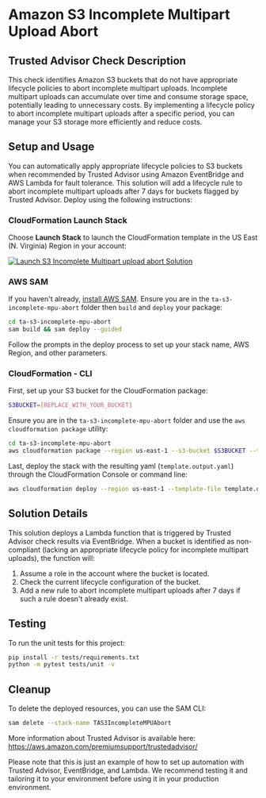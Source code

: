 # Amazon S3 Incomplete Multipart Upload Abort

## Trusted Advisor Check Description
This check identifies Amazon S3 buckets that do not have appropriate lifecycle policies to abort incomplete multipart uploads. Incomplete multipart uploads can accumulate over time and consume storage space, potentially leading to unnecessary costs. By implementing a lifecycle policy to abort incomplete multipart uploads after a specific period, you can manage your S3 storage more efficiently and reduce costs.

## Setup and Usage
You can automatically apply appropriate lifecycle policies to S3 buckets when recommended by Trusted Advisor using Amazon EventBridge and AWS Lambda for fault tolerance. This solution will add a lifecycle rule to abort incomplete multipart uploads after 7 days for buckets flagged by Trusted Advisor. Deploy using the following instructions:

### CloudFormation Launch Stack
Choose **Launch Stack** to launch the CloudFormation template in the US East (N. Virginia) Region in your account:

[![Launch S3 Incomplete Multipart upload abort Solution](../images/cloudformation-launch-stack.png)](https://console.aws.amazon.com/cloudformation/home?region=us-east-1#/stacks/new?stackName=TAS3BucketVersioning&templateURL=https://aws-trusted-advisor-open-source.s3.us-west-2.amazonaws.com/cloudformation-templates/ta-s3-incomplete-mpu-abort/template.yaml)
### AWS SAM
If you haven't already, [install AWS SAM](https://docs.aws.amazon.com/serverless-application-model/latest/developerguide/install-sam-cli.html). Ensure you are in the `ta-s3-incomplete-mpu-abort` folder then `build` and `deploy` your package:

```bash
cd ta-s3-incomplete-mpu-abort
sam build && sam deploy --guided
```

Follow the prompts in the deploy process to set up your stack name, AWS Region, and other parameters.

### CloudFormation - CLI
First, set up your S3 bucket for the CloudFormation package:

```bash
S3BUCKET=[REPLACE_WITH_YOUR_BUCKET]
```

Ensure you are in the `ta-s3-incomplete-mpu-abort` folder and use the `aws cloudformation package` utility:

```bash
cd ta-s3-incomplete-mpu-abort
aws cloudformation package --region us-east-1 --s3-bucket $S3BUCKET --template template.yaml --output-template-file template.output.yaml
```

Last, deploy the stack with the resulting yaml (`template.output.yaml`) through the CloudFormation Console or command line:

```bash
aws cloudformation deploy --region us-east-1 --template-file template.output.yaml --stack-name TAS3IncompleteMPUAbort --capabilities CAPABILITY_NAMED_IAM
```

## Solution Details
This solution deploys a Lambda function that is triggered by Trusted Advisor check results via EventBridge. When a bucket is identified as non-compliant (lacking an appropriate lifecycle policy for incomplete multipart uploads), the function will:

1. Assume a role in the account where the bucket is located.
2. Check the current lifecycle configuration of the bucket.
3. Add a new rule to abort incomplete multipart uploads after 7 days if such a rule doesn't already exist.

## Testing
To run the unit tests for this project:

```bash
pip install -r tests/requirements.txt
python -m pytest tests/unit -v
```

## Cleanup
To delete the deployed resources, you can use the SAM CLI:

```bash
sam delete --stack-name TAS3IncompleteMPUAbort
```

More information about Trusted Advisor is available here: https://aws.amazon.com/premiumsupport/trustedadvisor/

Please note that this is just an example of how to set up automation with Trusted Advisor, EventBridge, and Lambda. We recommend testing it and tailoring it to your environment before using it in your production environment.